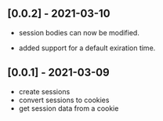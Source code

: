 ## [0.0.2] - 2021-03-10

- session bodies can now be modified.

- added support for a default exiration time.

## [0.0.1] - 2021-03-09

- create sessions
- convert sessions to cookies
- get session data from a cookie
